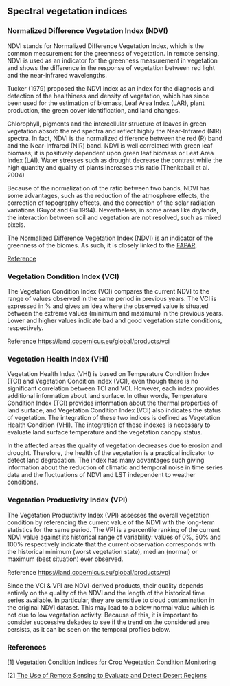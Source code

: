 
## Spectral vegetation indices

### Normalized Difference Vegetation Index (NDVI)
NDVI stands for Normalized Difference Vegetation Index, which is the common
measurement for the greenness of vegetation. In remote sensing, NDVI is used as an indicator for
the greenness measurement in vegetation and shows the difference in the response of vegetation
between red light and the near-infrared wavelengths.

Tucker (1979) proposed the NDVI index as an index for the diagnosis and detection of the
healthiness and density of vegetation, which has since been used for the estimation of biomass,
Leaf Area Index (LAR), plant production, the green cover identification, and land changes.

Chlorophyll, pigments and the intercellular structure of leaves in green vegetation absorb the
red spectra and reflect highly the Near-Infrared (NIR) spectra. In fact, NDVI is the normalized
difference between the red (R) band and the Near-Infrared (NIR) band. NDVI is well correlated
with green leaf biomass; it is positively dependent upon green leaf biomass or Leaf Area Index
(LAI). Water stresses such as drought decrease the contrast while the high quantity and quality of
plants increases this ratio (Thenkabail et al. 2004)

Because of the normalization of the ratio between two bands, NDVI has some advantages,
such as the reduction of the atmosphere effects, the correction of topography effects, and the
correction of the solar radiation variations (Guyot and Gu 1994). Nevertheless, in some areas
like drylands, the interaction between soil and vegetation are not resolved, such as mixed pixels.

The Normalized Difference Vegetation Index (NDVI) is an indicator of the greenness of the biomes. 
As such, it is closely linked to the [FAPAR](https://land.copernicus.eu/global/products/fapar).

[Reference](http://othes.univie.ac.at/14090/1/2011-02-03_0549582.pdf)


### Vegetation Condition Index (VCI)
The Vegetation Condition Index (VCI) compares the current NDVI to the range of values 
observed in the same period in previous years. 
The VCI is expressed in % and gives an idea where the observed value is situated 
between the extreme values (minimum and maximum) in the previous years. 
Lower and higher values indicate bad and good vegetation state conditions, respectively.

Reference https://land.copernicus.eu/global/products/vci


### Vegetation Health Index (VHI)
Vegetation Health Index (VHI) is based on Temperature Condition Index (TCI) and Vegetation
Condition Index (VCI), even though there is no significant correlation between TCI and VCI.
However, each index provides additional information about land surface. In other words,
Temperature Condition Index (TCI) provides information about the thermal properties of land
surface, and Vegetation Condition Index (VCI) also indicates the status of vegetation. The
integration of these two indices is defined as Vegetation Health Condition (VHI).
The integration of these indexes is necessary to evaluate land surface temperature and the vegetation
canopy status. 

In the affected areas the quality of vegetation decreases due to erosion and drought.
Therefore, the health of the vegetation is a practical indicator to detect land degradation. The
index has many advantages such giving information about the reduction of climatic and
temporal noise in time series data and the fluctuations of NDVI and LST independent to
weather conditions.

### Vegetation Productivity Index (VPI)
The Vegetation Productivity Index (VPI) assesses the overall vegetation condition 
by referencing the current value of the NDVI with the long-term statistics for 
the same period. The VPI is a percentile ranking of the current NDVI value against 
its historical range of variability: values of 0%, 50% and 100% respectively 
indicate that the current observation corresponds with the historical minimum 
(worst vegetation state), median (normal) or maximum (best situation) ever observed.

Reference https://land.copernicus.eu/global/products/vpi


Since the VCI & VPI are NDVI-derived products, their quality depends entirely on the quality 
of the NDVI and the length of the historical time series available. 
In particular, they are sensitive to cloud contamination in the original NDVI dataset. 
This may lead to a below normal value which is not due to low vegetation activity. 
Because of this, it is important to consider successive dekades to see if the 
trend on the considered area persists, as it can be seen on the temporal profiles below.



### References
[1] [Vegetation Condition Indices for Crop Vegetation Condition Monitoring](https://www.nass.usda.gov/Education_and_Outreach/Reports,_Presentations_and_Conferences/Presentations/Yang_IGARSS11_VegeConditionMonitoring.pdf)

[2] [The Use of Remote Sensing to Evaluate and Detect Desert Regions](http://othes.univie.ac.at/14090/1/2011-02-03_0549582.pdf)








